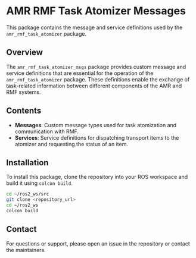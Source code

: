 # AMR RMF Task Atomizer Messages

This package contains the message and service definitions used by the `amr_rmf_task_atomizer` package.

## Overview

The `amr_rmf_task_atomizer_msgs` package provides custom message and service definitions that are essential for the operation of the `amr_rmf_task_atomizer` package. These definitions enable the exchange of task-related information between different components of the AMR and RMF systems.

## Contents

- **Messages**: Custom message types used for task atomization and communication with RMF.
- **Services**: Service definitions for dispatching transport items to the atomizer and requesting the status of an item.

## Installation

To install this package, clone the repository into your ROS workspace and build it using `colcon build`.

```sh
cd ~/ros2_ws/src
git clone <repository_url>
cd ~/ros2_ws
colcon build
```

## Contact

For questions or support, please open an issue in the repository or contact the maintainers.

